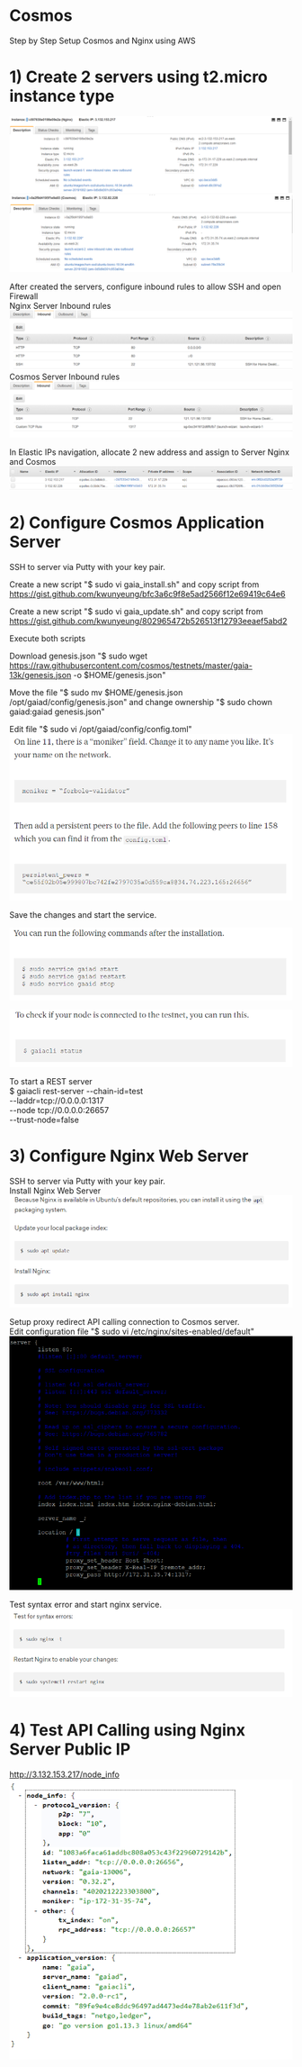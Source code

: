 # Cosmos
Step by Step Setup Cosmos and Nginx using AWS

# 1) Create 2 servers using t2.micro instance type
![Nginx Web Server](https://github.com/fisher-woon/Cosmos/blob/master/AWS_Nginx_server.png)
![Cosmos Application Server](https://github.com/fisher-woon/Cosmos/blob/master/AWS_Cosmos_server.PNG)

After created the servers, configure inbound rules to allow SSH and open Firewall \
Nginx Server Inbound rules
![Nginx Inbound rules](https://github.com/fisher-woon/Cosmos/blob/master/AWS_Nginx_inbound_rules.PNG)
Cosmos Server Inbound rules
![Cosmos Inbound rules](https://github.com/fisher-woon/Cosmos/blob/master/AWS_Cosmos_inbound_rules.PNG)

In Elastic IPs navigation, allocate 2 new address and assign to Server Nginx and Cosmos
![Elastic IPs](https://github.com/fisher-woon/Cosmos/blob/master/AWS_Elastic_IPs.PNG)

# 2) Configure Cosmos Application Server
SSH to server via Putty with your key pair.

Create a new script "$ sudo vi gaia_install.sh" and copy script from https://gist.github.com/kwunyeung/bfc3a6c9f8e5ad2566f12e69419c64e6

Create a new script "$ sudo vi gaia_update.sh" and copy script from https://gist.github.com/kwunyeung/802965472b526513f12793eeaef5abd2

Execute both scripts

Download genesis.json "$ sudo wget https://raw.githubusercontent.com/cosmos/testnets/master/gaia-13k/genesis.json -o $HOME/genesis.json"

Move the file "$ sudo mv $HOME/genesis.json /opt/gaiad/config/genesis.json" and change ownership "$ sudo chown gaiad:gaiad genesis.json"

Edit file "$ sudo vi /opt/gaiad/config/config.toml"
![config.toml](https://github.com/fisher-woon/Cosmos/blob/master/edit_config_toml.PNG)

Save the changes and start the service.

![start service](https://github.com/fisher-woon/Cosmos/blob/master/start_service.PNG)

![check status](https://github.com/fisher-woon/Cosmos/blob/master/check_status.PNG)

To start a REST server \
$ gaiacli rest-server --chain-id=test \
	--laddr=tcp://0.0.0.0:1317 \
	--node tcp://0.0.0.0:26657 \
	--trust-node=false
  
 # 3) Configure Nginx Web Server
 SSH to server via Putty with your key pair. \
 Install Nginx Web Server \
 ![install nginx](https://github.com/fisher-woon/Cosmos/blob/master/install_nginx.PNG)
 
 Setup proxy redirect API calling connection to Cosmos server. \
 Edit configuration file "$ sudo vi /etc/nginx/sites-enabled/default"
 ![setup proxy](https://github.com/fisher-woon/Cosmos/blob/master/nginx_setup_proxy.PNG)
 
 Test syntax error and start nginx service.
 ![start service](https://github.com/fisher-woon/Cosmos/blob/master/start_nginx_server.PNG)
 
 # 4) Test API Calling using Nginx Server Public IP
 http://3.132.153.217/node_info \
 ![api result](https://github.com/fisher-woon/Cosmos/blob/master/api_result.PNG)
 
 
